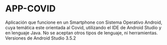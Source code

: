 # APP-COVID
Aplicación que funcione en un Smartphone con Sistema Operativo Android, cuya temática este orientada al Covid, utilizando el IDE de Android Studio y en lenguaje Java. No se aceptan otros tipos de lenguaje, ni herramientas. Versiones de Android Studio 3.5.2
